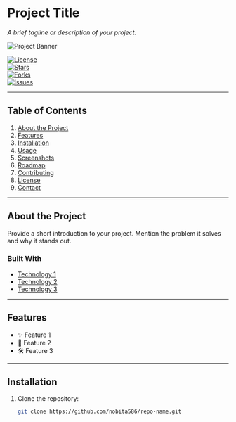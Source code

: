 # **Project Title**  
_A brief tagline or description of your project._

![Project Banner](https://via.placeholder.com/1200x300.png?text=Add+Your+Banner+Here)  

[![License](https://img.shields.io/github/license/nobita586/repo-name)](LICENSE)  
[![Stars](https://img.shields.io/github/stars/nobita586/repo-name)](https://github.com/nobita586/repo-name/stargazers)  
[![Forks](https://img.shields.io/github/forks/nobita586/repo-name)](https://github.com/nobita586/repo-name/network/members)  
[![Issues](https://img.shields.io/github/issues/nobita586/repo-name)](https://github.com/nobita586/repo-name/issues)  

---

## **Table of Contents**  
1. [About the Project](#about-the-project)  
2. [Features](#features)  
3. [Installation](#installation)  
4. [Usage](#usage)  
5. [Screenshots](#screenshots)  
6. [Roadmap](#roadmap)  
7. [Contributing](#contributing)  
8. [License](#license)  
9. [Contact](#contact)  

---

## **About the Project**  
Provide a short introduction to your project. Mention the problem it solves and why it stands out.  

### Built With  
- [Technology 1](https://example.com)  
- [Technology 2](https://example.com)  
- [Technology 3](https://example.com)  

---

## **Features**  
- ✨ Feature 1  
- 🚀 Feature 2  
- 🛠️ Feature 3  

---

## **Installation**  

1. Clone the repository:  
   ```bash
   git clone https://github.com/nobita586/repo-name.git
